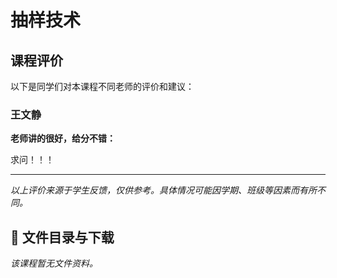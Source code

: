 # 抽样技术

## 课程评价

以下是同学们对本课程不同老师的评价和建议：

### 王文静

**老师讲的很好，给分不错：**

求问！！！

---

*以上评价来源于学生反馈，仅供参考。具体情况可能因学期、班级等因素而有所不同。*
## 📄 文件目录与下载

_该课程暂无文件资料。_
